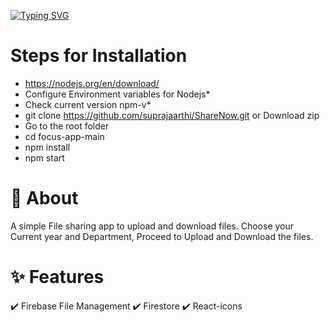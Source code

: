 [![Typing SVG](https://readme-typing-svg.demolab.com?font=Fira+Code&pause=1000&width=435&lines=Share+files+!+have+fun)](https://git.io/typing-svg)





# Steps for Installation #

- https://nodejs.org/en/download/ 
- Configure Environment variables for Nodejs*
- Check current version npm-v*
- git clone https://github.com/suprajaarthi/ShareNow.git or Download zip 
- Go to the root folder 
- cd focus-app-main
- npm install 
- npm start 

# 🎯 About #
A simple File sharing app to upload and download files. Choose your Current year and Department, Proceed to Upload and Download the files.


# ✨ Features #
✔️ Firebase File Management
✔️ Firestore
✔️ React-icons






